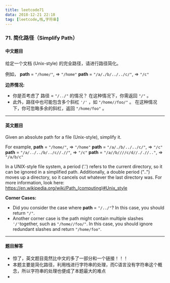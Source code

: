 ```yaml
---
title: leetcode71
data: 2018-12-21 22:18
tag: [leetcode,栈,字符串]
---
```


### 71. 简化路径（Simplify Path）

#### 中文题目

给定一个文档 (Unix-style) 的完全路径，请进行路径简化。

例如，
**path** = `"/home/"`, => `"/home"`
**path** = `"/a/./b/../../c/"`, => `"/c"`

**边界情况:**

- 你是否考虑了 路径 = `"/../"` 的情况？
  在这种情况下，你需返回 `"/"` 。
- 此外，路径中也可能包含多个斜杠 `'/'` ，如 `"/home//foo/"` 。
  在这种情况下，你可忽略多余的斜杠，返回 `"/home/foo"` 。

---

#### 英文题目

Given an absolute path for a file (Unix-style), simplify it. 

For example,
**path** = `"/home/"`, => `"/home"`
**path** = `"/a/./b/../../c/"`, => `"/c"`
**path** = `"/a/../../b/../c//.//"`, => `"/c"`
**path** = `"/a//b////c/d//././/.."`, => `"/a/b/c"`

In a UNIX-style file system, a period ('.') refers to the current directory, so it can be ignored in a simplified path. Additionally, a double period ("..") moves up a directory, so it cancels out whatever the last directory was. For more information, look here: <https://en.wikipedia.org/wiki/Path_(computing)#Unix_style>

**Corner Cases:**

- Did you consider the case where **path** = `"/../"`?
  In this case, you should return `"/"`.
- Another corner case is the path might contain multiple slashes `'/'`together, such as `"/home//foo/"`.
  In this case, you should ignore redundant slashes and return `"/home/foo"`.

---

#### 题目解答

- 惊了，英文题目竟然比中文的多了一部分和一个链接！！！
- 本题主要是简化路径，利用栈进行字符串的处理，而C语言没有字符串这个概念，所以字符串的处理也便成了本题最大的难点
- 